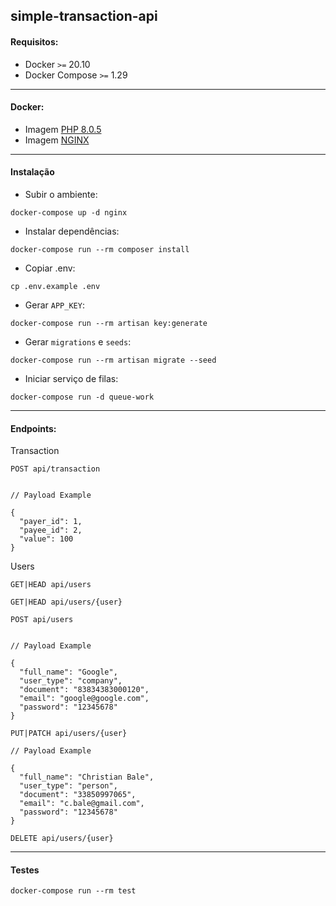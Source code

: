 ## simple-transaction-api

#### Requisitos:
- Docker `>=` 20.10
- Docker Compose `>=` 1.29

--- 
#### Docker:
- Imagem [PHP 8.0.5](https://github.com/galloaleonardo/docker-php-fpm-8.0.5)
- Imagem [NGINX](https://github.com/galloaleonardo/docker-nginx-stable)
---

#### Instalação
- Subir o ambiente:
```shell
docker-compose up -d nginx
```

- Instalar dependências:
```shell
docker-compose run --rm composer install
```

- Copiar .env:
```shell
cp .env.example .env
```

- Gerar `APP_KEY`:
```shell
docker-compose run --rm artisan key:generate
```

- Gerar `migrations` e `seeds`:
```shell
docker-compose run --rm artisan migrate --seed
```

- Iniciar serviço de filas:
```shell
docker-compose run -d queue-work
```

---

#### Endpoints:
Transaction
```shell
POST api/transaction


// Payload Example

{
  "payer_id": 1,
  "payee_id": 2,
  "value": 100
}
```

Users  
````shell
GET|HEAD api/users 
````

````shell
GET|HEAD api/users/{user}
````

````shell
POST api/users


// Payload Example

{
  "full_name": "Google",
  "user_type": "company",
  "document": "83834383000120",
  "email": "google@google.com",
  "password": "12345678"
}
````



````shell
PUT|PATCH api/users/{user}

// Payload Example

{
  "full_name": "Christian Bale",
  "user_type": "person",
  "document": "33850997065",
  "email": "c.bale@gmail.com",
  "password": "12345678"
}
````

````shell
DELETE api/users/{user}
````

---

#### Testes
```shell
docker-compose run --rm test
```